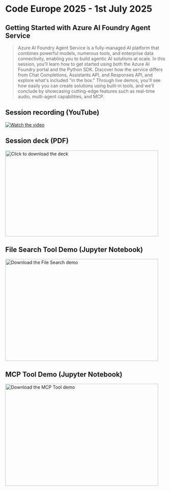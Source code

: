 # Code Europe 2025 - 1st July 2025

## Getting Started with Azure AI Foundry Agent Service

> Azure AI Foundry Agent Service is a fully-managed AI platform that combines powerful models, numerous tools, and enterprise data connectivity, enabling you to build agentic AI solutions at scale. In this session, you’ll learn how to get started using both the Azure AI Foundry portal and the Python SDK. Discover how the service differs from Chat Completions, Assistants API, and Responses API, and explore what's included "in the box." Through live demos, you'll see how easily you can create solutions using built-in tools, and we’ll conclude by showcasing cutting-edge features such as real-time audio, multi-agent capabilities, and MCP.

## Session recording (YouTube)

<a href="https://www.youtube.com/watch?v=E6izrVTWNWY">
  <img src="https://img.youtube.com/vi/E6izrVTWNWY/0.jpg" alt="Watch the video" />
</a>

## Session deck (PDF)

<a href="Code%20Europe%202025%20-%20Getting%20Started%20with%20Azure%20AI%20Foundry%20Agent%20Service%20-%20July%202025.pdf">
  <img width="480" height="270" alt="Click to download the deck" src="https://github.com/user-attachments/assets/2213baee-672c-4529-8c54-1117a0d62e42" />
</a>


## File Search Tool Demo (Jupyter Notebook)

<a href="azure_ai_agents_file_search.ipynb">
<img width="480" height="320" alt="Download the File Search demo" src="https://github.com/user-attachments/assets/4c74501d-242a-42bb-a6d4-f95c27236c00" />
</a>


## MCP Tool Demo (Jupyter Notebook)

<a href="azure_ai_agents_mcp.ipynb">
<img width="480" height="320" alt="Download the MCP Tool demo" src="https://github.com/user-attachments/assets/31f5b110-1e8f-45c2-9dbf-46ba22a268af" />
</a>
